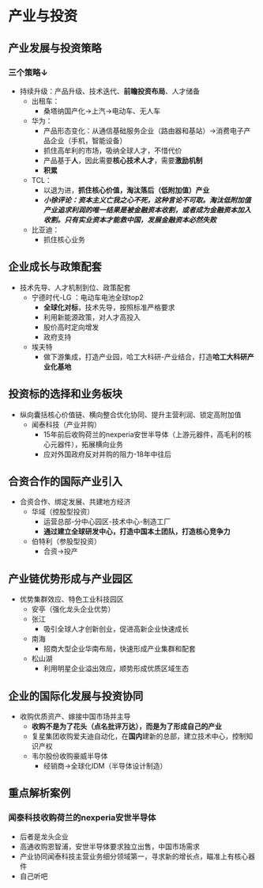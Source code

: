 # 产业与投资
## 产业发展与投资策略
### 三个策略↓
- 持续升级：产品升级、技术迭代、**前瞻投资布局**、人才储备
  - 出租车：
    - 桑塔纳国产化→上汽→电动车、无人车
  - 华为：
    - 产品形态变化：从通信基础服务企业（路由器和基站）→消费电子产品企业（手机，智能设备）
    - 抓住高牟利的市场，吸纳全球人才，不惜代价
    - 产品基于**人**，因此需要**核心技术人才**，需要**激励机制**
    - **积累**
  - TCL：
    - 以退为进，**抓住核心价值，淘汰落后（低附加值）产业**
    - ***小徐评论：资本主义亡我之心不死，这种言论不可取。淘汰低附加值产业追求利润的唯一结果是被金融资本收割，或者成为金融资本加入收割。只有实业资本才能救中国，发展金融资本必然失败***
  - 比亚迪：
    - 抓住核心业务
## 企业成长与政策配套
- 技术先导、人才机制到位、政策配套
  - 宁德时代-LG ：电动车电池全球top2
    - **全球化对标**，技术先导，按照标准严格要求
    - 利用新能源政策，对人才高投入
    - 股价高时定向增发
    - 政府支持
  - 埃夫特
    - 做下游集成，打造产业园，哈工大科研-产业结合，打造**哈工大科研产业化基地**
## 投资标的选择和业务板块
- 纵向囊括核心价值链、横向整合优化协同、提升主营利润、锁定高附加值
  - 闻泰科技（产业并购）
    - 15年前后收购荷兰的nexperia安世半导体（上游元器件，高毛利的核心元器件），拓展横向业务
    - 应对外国政府反对并购的阻力-18年中往后


## 合资合作的国际产业引入
- 合资合作、绑定发展、共建地方经济
  - 华域（控股型投资）
    - 运营总部-分中心园区-技术中心-制造工厂
    - **通过建立全球研发中心，打造中国本土团队，打造核心竞争力**
  - 伯特利（参股型投资）
    - 合资→投产
## 产业链优势形成与产业园区
- 优势集群效应、特色工业科技园区
  - 安亭（强化龙头企业优势）
  - 张江
    - 吸引全球人才创新创业，促进高新企业快速成长
  - 南海
    - 招商大型企业华南布局，快速形成产业集群和配套
  - 松山湖
    - 利用明星企业溢出效应，顺势形成优质区域生态
## 企业的国际化发展与投资协同
- 收购优质资产、嫁接中国市场并主导
  - **收购不是为了花头（点名批评万达），而是为了形成自己的产业**
  - 复星集团收购爱夫迪自动化，在**国内**建新的总部，建立技术中心，控制知识产权
  - 韦尔股份收购豪威半导体
    - 经销商→全球化IDM（半导体设计制造）

## 重点解析案例
### 闻泰科技收购荷兰的nexperia安世半导体
- 后者是龙头企业
- 高通收购恩智浦，安世半导体要求独立出售，中国市场需求
- 产业协同闻泰科技主营业务细分领域第一，寻求新的增长点，瞄准上有核心器件
- 自己听吧
